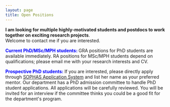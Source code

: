 ```yaml
---
layout: page
title: Open Positions 
---
```


**I am looking for multiple highly-motivated students and postdocs to work together on exciting research projects**.  
Welcome to contact me if you are interested. 

**<span style="color: blue;"> Current PhD/MSc/MPH students: </span>**  GRA positions for PhD students are available immediately. RA positions for MSc/MPH students depend on qualifications; please email me with your research interests and CV. 

**<span style="color: blue;"> Prospective PhD students: </span>**   If you are interested, please directly apply through [SOPHAS Application System](https://www.publichealth.columbia.edu/become-student/how-apply) and list her name as your preferred mentor.  Our department has a PhD admission committee to handle PhD student applications.  All applications will be carefully reviewed. You will be invited for an interview if the committee thinks you could be a good fit for the department's program. 
